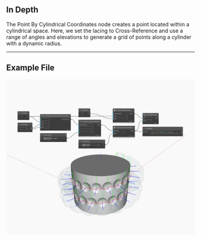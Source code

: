 <!--- Autodesk.DesignScript.Geometry.CoordinateSystem.ByCylindricalCoordinates --->
<!--- HJVNQTWA5OIN3IEMTVCDNHS4EDEZD7QGICLE5I7LFBSR5XR6NZXQ --->
## In Depth
The Point By Cylindrical Coordinates node creates a point located within a cylindrical space. Here, we set the lacing to Cross-Reference and use a range of angles and elevations to generate a grid of points along a cylinder with a dynamic radius.
___
## Example File

![ByCylindricalCoordinates](./HJVNQTWA5OIN3IEMTVCDNHS4EDEZD7QGICLE5I7LFBSR5XR6NZXQ_img.jpg)

